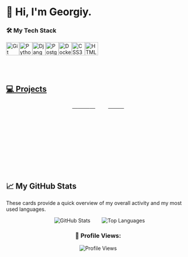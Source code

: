 # 👋 Hi, I'm Georgiy.



### 🛠️ My Tech Stack

<p align="left">
<a href="https://git-scm.com/" target="_blank" rel="noreferrer"><img src="https://raw.githubusercontent.com/danielcranney/readme-generator/main/public/icons/skills/git-colored.svg" width="36" height="36" alt="Git" /></a><a href="https://www.python.org/" target="_blank" rel="noreferrer"><img src="https://raw.githubusercontent.com/danielcranney/readme-generator/main/public/icons/skills/python-colored.svg" width="36" height="36" alt="Python" /></a><a href="https://www.r-project.org/" target="_blank" rel="noreferrer"><img src="https://raw.githubusercontent.com/danielcranney/readme-generator/main/public/icons/skills/django-colored.svg" width="36" height="36" alt="Django" /></a><a href="https://www.djangoproject.com/" target="_blank" rel="noreferrer"><img src="https://raw.githubusercontent.com/danielcranney/readme-generator/main/public/icons/skills/postgresql-colored.svg" width="36" height="36" alt="PostgreSQL" /></a><a href="https://www.postgresql.org/" target="_blank" rel="noreferrer"><img src="https://raw.githubusercontent.com/danielcranney/readme-generator/main/public/icons/skills/docker-colored.svg" width="36" height="36" alt="Docker" /></a><a href="https://www.docker.com/" target="_blank" rel="noreferrer"><img src="https://raw.githubusercontent.com/danielcranney/readme-generator/main/public/icons/skills/css3-colored.svg" width="36" height="36" alt="CSS3" /></a><a href="https://developer.mozilla.org/en-US/docs/Web/CSS" target="_blank" rel="noreferrer"><img src="https://raw.githubusercontent.com/danielcranney/readme-generator/main/public/icons/skills/html5-colored.svg" width="36" height="36" alt="HTML5" /></a><a href="https://developer.mozilla.org/en-US/docs/Web/HTML" target="_blank" rel="noreferrer"><img
</p>


<br /><br />

## 💻 Projects

<div width="100%" align="center">
    <a href="" align="left">
        <img 
            align="left" 
            width="45%" 
            src="https://github-readme-stats.vercel.app/api/pin/?username=ВАШ_ЛОГИН&repo=[ИМЯ_РЕПОЗИТОРИЯ_МАГАЗИНА]&title_color=00BFFF&text_color=ffffff&icon_color=00BFFF&bg_color=1c1917&hide_border=true&locale=en" 
        />
    </a>
    
    <a href="" align="right">
        <img 
            align="right" 
            width="45%" 
            src="https://github-readme-stats.vercel.app/api/pin/?username=ВАШ_ЛОГИН&repo=[ИМЯ_ВТОРОГО_РЕПОЗИТОРИЯ]&title_color=00BFFF&text_color=ffffff&icon_color=00BFFF&bg_color=1c1917&hide_border=true&locale=en" 
        />
    </a>
</div>
<br /><br /><br /><br /><br /><br /><br />

<br /><br />

## 📈 My GitHub Stats

These cards provide a quick overview of my overall activity and my most used languages.

<div align="center">
  <img src="https://github-readme-stats.vercel.app/api?username=Georgiy932&show_icons=true&theme=radical&hide_border=true&title_color=00BFFF" alt="GitHub Stats" />
    
  <img src="https://github-readme-stats.vercel.app/api/top-langs/?username=Georgiy932&layout=compact&theme=radical&hide_border=true&title_color=00BFFF" alt="Top Languages" />

### 👀 Profile Views:
<img src="https://komarev.com/ghpvc/?username=Georgiy932&color=green" alt="Profile Views" />

</div>
